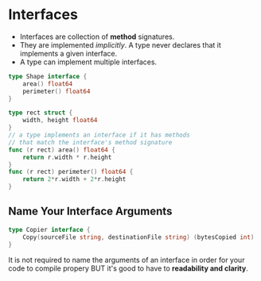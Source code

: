 # Interfaces

- Interfaces are collection of **method** signatures.
- They are implemented _implicitly_.
  A type never declares that it implements a given interface.
- A type can implement multiple interfaces.

```go
type Shape interface {
    area() float64
    perimeter() float64
}

type rect struct {
    width, height float64
}
// a type implements an interface if it has methods
// that match the interface's method signature
func (r rect) area() float64 {
    return r.width * r.height
}
func (r rect) perimeter() float64 {
    return 2*r.width + 2*r.height
}
```

## Name Your Interface Arguments

```go
type Copier interface {
    Copy(sourceFile string, destinationFile string) (bytesCopied int)
}
```

It is not required to name the arguments of an interface in order for your code to compile propery BUT it's good to have to **readability and clarity**.
